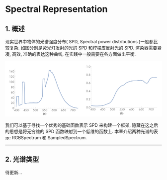 # Spectral Representation

## 1. 概述

现实世界中物体的光谱强度分布( SPD, Spectral power distributions )一般都比较复杂. 如图分别是荧光灯发射的光的 SPD 和柠檬皮反射光的 SPD. 渲染器需要紧凑, 高效, 准确的表达这种曲线, 在实践中一般需要在各方面做出平衡.

![SPD](figures/5.1.png)

我们可以基于寻找一个优秀的基础函数表示 SPD 来构建一个框架, 隐藏在这之后的思想是将无穷维的 SPD 函数映射到一个低维的函数上. 本章介绍两种光谱的表示: RGBSpectrum 和 SampledSpectrum.

---

## 2. 光谱类型

待更新...